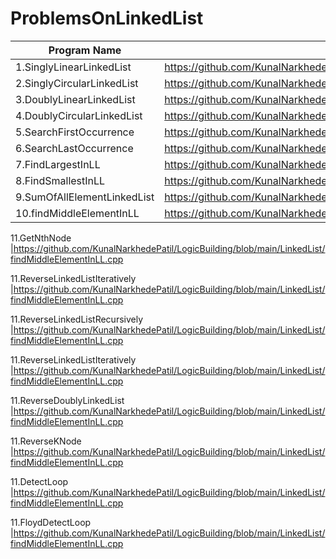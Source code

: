 # ProblemsOnLinkedList

| Program Name             | Link Of Souce code                                                                   |
| ----------------- | ------------------------------------------------------------------ |
1.SinglyLinearLinkedList   |https://github.com/KunalNarkhedePatil/LogicBuilding/blob/main/LinkedList/SinglyLinearLinkedList.cpp
2.SinglyCircularLinkedList   |https://github.com/KunalNarkhedePatil/LogicBuilding/blob/main/LinkedList/SinglyCircularLinkedList.cpp
3.DoublyLinearLinkedList   |https://github.com/KunalNarkhedePatil/LogicBuilding/blob/main/LinkedList/DoublyLinearLinkedList.cpp
4.DoublyCircularLinkedList   |https://github.com/KunalNarkhedePatil/LogicBuilding/blob/main/LinkedList/DoublyCircularLinkedList.cpp
5.SearchFirstOccurrence   |https://github.com/KunalNarkhedePatil/LogicBuilding/blob/main/LinkedList/SearchFirstOccurrence.cpp
6.SearchLastOccurrence   |https://github.com/KunalNarkhedePatil/LogicBuilding/blob/main/LinkedList/SearchLastOccurrence.cpp
7.FindLargestInLL   |https://github.com/KunalNarkhedePatil/LogicBuilding/blob/main/LinkedList/FindLargestInLL.cpp
8.FindSmallestInLL   |https://github.com/KunalNarkhedePatil/LogicBuilding/blob/main/LinkedList/FindSmallestInLL.cpp
9.SumOfAllElementLinkedList   |https://github.com/KunalNarkhedePatil/LogicBuilding/blob/main/LinkedList/SumOfAllElementLinkedList.cpp
10.findMiddleElementInLL   |https://github.com/KunalNarkhedePatil/LogicBuilding/blob/main/LinkedList/findMiddleElementInLL.cpp

11.GetNthNode   |https://github.com/KunalNarkhedePatil/LogicBuilding/blob/main/LinkedList/findMiddleElementInLL.cpp

11.ReverseLinkedListIteratively   |https://github.com/KunalNarkhedePatil/LogicBuilding/blob/main/LinkedList/findMiddleElementInLL.cpp


11.ReverseLinkedListRecursively   |https://github.com/KunalNarkhedePatil/LogicBuilding/blob/main/LinkedList/findMiddleElementInLL.cpp


11.ReverseLinkedListIteratively   |https://github.com/KunalNarkhedePatil/LogicBuilding/blob/main/LinkedList/findMiddleElementInLL.cpp


11.ReverseDoublyLinkedList   |https://github.com/KunalNarkhedePatil/LogicBuilding/blob/main/LinkedList/findMiddleElementInLL.cpp


11.ReverseKNode   |https://github.com/KunalNarkhedePatil/LogicBuilding/blob/main/LinkedList/findMiddleElementInLL.cpp


11.DetectLoop   |https://github.com/KunalNarkhedePatil/LogicBuilding/blob/main/LinkedList/findMiddleElementInLL.cpp


11.FloydDetectLoop   |https://github.com/KunalNarkhedePatil/LogicBuilding/blob/main/LinkedList/findMiddleElementInLL.cpp